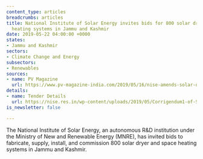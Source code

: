 ```yaml
---
content_type: articles
breadcrumbs: articles
title: National Institute of Solar Energy invites bids for 800 solar dryer and space
  heating systems in Jammu and Kashmir
date: 2019-05-22 04:00:00 +0000
states:
- Jammu and Kashmir
sectors:
- Climate Change and Energy
subsectors:
- Renewables
sources:
- name: PV Magazine
  url: https://www.pv-magazine-india.com/2019/05/16/nise-amends-solar-dryer-tender-for-jammu-kashmir/
details:
- name: Tender Details
  url: https://nise.res.in/wp-content/uploads/2019/05/Corrigendum1-of-Solar-Dryer-Tender.pdf
is_newsletter: false

---
```

The National Institute of Solar Energy, an autonomous R&D institution under the Ministry of New and Renewable Energy (MNRE), has invited bids to fabricate, supply, install, and commission 800 solar dryer and space heating systems in Jammu and Kashmir.
